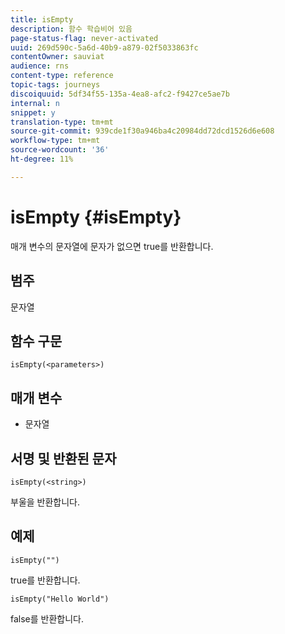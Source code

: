 ```yaml
---
title: isEmpty
description: 함수 학습비어 있음
page-status-flag: never-activated
uuid: 269d590c-5a6d-40b9-a879-02f5033863fc
contentOwner: sauviat
audience: rns
content-type: reference
topic-tags: journeys
discoiquuid: 5df34f55-135a-4ea8-afc2-f9427ce5ae7b
internal: n
snippet: y
translation-type: tm+mt
source-git-commit: 939cde1f30a946ba4c20984dd72dcd1526d6e608
workflow-type: tm+mt
source-wordcount: '36'
ht-degree: 11%

---
```



# isEmpty {#isEmpty}

매개 변수의 문자열에 문자가 없으면 true를 반환합니다.

## 범주

문자열

## 함수 구문

`isEmpty(<parameters>)`

## 매개 변수

* 문자열

## 서명 및 반환된 문자

`isEmpty(<string>)`

부울을 반환합니다.

## 예제

`isEmpty("")`

true를 반환합니다.

`isEmpty("Hello World")`

false를 반환합니다.
